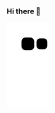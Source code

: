 ### Hi there 👋

![Snake animation](https://raw.githubusercontent.com/rafaballerini/rafaballerini/output/github-contribution-grid-snake.svg)
